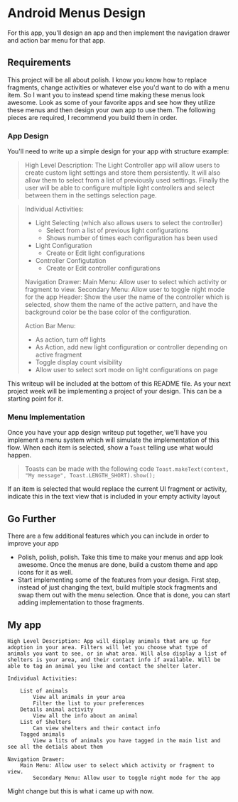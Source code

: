 # Android Menus Design

For this app, you'll design an app and then implement the navigation drawer and action bar menu for that app.

## Requirements

This project will be all about polish. I know you know how to replace fragments, change activities or whatever else you'd want to do with a menu item. So I want you to instead spend time making these menus look awesome. Look as some of your favorite apps and see how they utilize these menus and then design your own app to use them.
The following pieces are required, I recommend you build them in order.

### App Design
You'll need to write up a simple design for your app with structure example:

>High Level Description:
>The Light Controller app will allow users to create custom light settings and store them persistently. It will also allow them to select from a list of previously used settings. Finally the user will be able to configure multiple light controllers and select between them in the settings selection page.

>Individual Activities:
>- Light Selecting (which also allows users to select the controller)
>	- Select from a list of previous light configurations
>	- Shows number of times each configuration has been used
>- Light Configuration
>	- Create or Edit light configurations
>- Controller Configutation
>	- Create or Edit controller configurations
>
>Navigation Drawer:
>Main Menu: Allow user to select which activity or fragment to view.
>Secondary Menu: Allow user to toggle night mode for the app
>Header: Show the user the name of the controller which is selected, show them the name of the active pattern, and have the background color be the base color of the configuration.
>
>Action Bar Menu:
>- As action, turn off lights
>- As Action, add new light configuration or controller depending on active fragment
>- Toggle display count visibility
>- Allow user to select sort mode on light configurations on page


This writeup will be included at the bottom of this README file. As your next project week will be implementing a project of your design. This can be a starting point for it.

### Menu Implementation
Once you have your app design writeup put together, we'll have you implement a menu system which will simulate the implementation of this flow.
When each item is selected, show a `Toast` telling use what would happen.
> Toasts can be made with the following code `Toast.makeText(context, "My message", Toast.LENGTH_SHORT).show();`

If an item is selected that would replace the current UI fragment or activity, indicate this in the text view that is included in your empty activity layout

## Go Further

There are a few additional features which you can include in order to improve your app

* Polish, polish, polish. Take this time to make your menus and app look awesome. Once the menus are done, build a custom theme and app icons for it as well.
* Start implementing some of the features from your design. First step, instead of just changing the text, build multiple stock fragments and swap them out with the menu selection. Once that is done, you can start adding implementation to those fragments.


## My app

    High Level Description: App will display animals that are up for adoption in your area. Filters will let you choose what type of animals you want to see, or in what area. Will also display a list of shelters is your area, and their contact info if available. Will be able to tag an animal you like and contact the shelter later. 

    Individual Activities:

        List of animals
            View all animals in your area
            Filter the list to your preferences
        Details animal activity
            View all the info about an animal
        List of Shelters
            Can view shelters and their contact info
        Tagged animals
            View a lits of animals you have tagged in the main list and see all the detials about them

    Navigation Drawer: 
        Main Menu: Allow user to select which activity or fragment to view. 
            Secondary Menu: Allow user to toggle night mode for the app 



Might change but this is what i came up with now.

